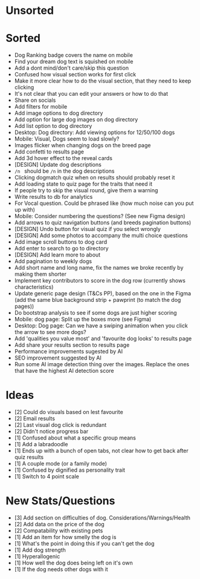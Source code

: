 # Unsorted

# Sorted

- Dog Ranking badge covers the name on mobile
- Find your dream dog text is squished on mobile
- Add a dont mind/don't care/skip this question
- Confused how visual section works for first click
- Make it more clear how to do the visual section, that they need to keep clicking
- It's not clear that you can edit your answers or how to do that
- Share on socials
- Add filters for mobile
- Add image options to dog directory
- Add option for large dog images on dog directory
- Add list option to dog directory
- Desktop: Dog directory: Add viewing options for 12/50/100 dogs
- Mobile: Visual, Dogs seem to load slowly?
- Images flicker when changing dogs on the breed page
- Add confetti to results page
- Add 3d hover effect to the reveal cards
- [DESIGN] Update dog descriptions
- `/n ` should be `/n` in the dog descriptions
- Clicking dogmatch quiz when on results should probably reset it
- Add loading state to quiz page for the traits that need it
- If people try to skip the visual round, give them a warning
- Write results to db for analytics
- For Vocal question. Could be phrased like (how much noise can you put up with)
- Mobile: Consider numbering the questions? (See new Figma design)
- Add arrows to quiz navigation buttons (and breeds pagination buttons)
- [DESIGN] Undo button for visual quiz if you select wrongly
- [DESIGN] Add some photos to accompany the multi choice questions
- Add image scroll buttons to dog card
- Add enter to search to go to directory
- [DESIGN] Add learn more to about
- Add pagination to weekly dogs
- Add short name and long name, fix the names we broke recently by making them shorter
- Implement key contributors to score in the dog row (currently shows characteristics)
- Update generic page design (T&Cs PP), based on the one in the Figma (add the same blue background strip + pawprint (to match the dog pages))
- Do bootstrap analysis to see if some dogs are just higher scoring
- Mobile: dog page: Split up the boxes more (see Figma)
- Desktop: Dog page: Can we have a swiping animation when you click the arrow to see more dogs?
- Add 'qualities you value most' and 'favourite dog looks' to results page
- Add share your results section to results page
- Performance improvements sugested by AI
- SEO improvement suggested by AI
- Run some AI image detection thing over the images. Replace the ones that have the highest AI detection score

# Ideas

- [2] Could do visuals based on lest favourite
- [2] Email results
- [2] Last visual dog click is redundant
- [2] Didn't notice progress bar
- [1] Confused about what a specific group means
- [1] Add a labradoodle
- [1] Ends up with a bunch of open tabs, not clear how to get back after quiz results
- [1] A couple mode (or a family mode)
- [1] Confused by dignified as personality trait
- [1] Switch to 4 point scale

# New Stats/Questions

- [3] Add section on difficulties of dog. Considerations/Warnings/Health
- [2] Add data on the price of the dog
- [2] Compatability with existing pets
- [1] Add an item for how smelly the dog is
- [1] What's the point in doing this if you can't get the dog
- [1] Add dog strength
- [1] Hyperallogenic
- [1] How well the dog does being left on it's own
- [1] If the dog needs other dogs with it
